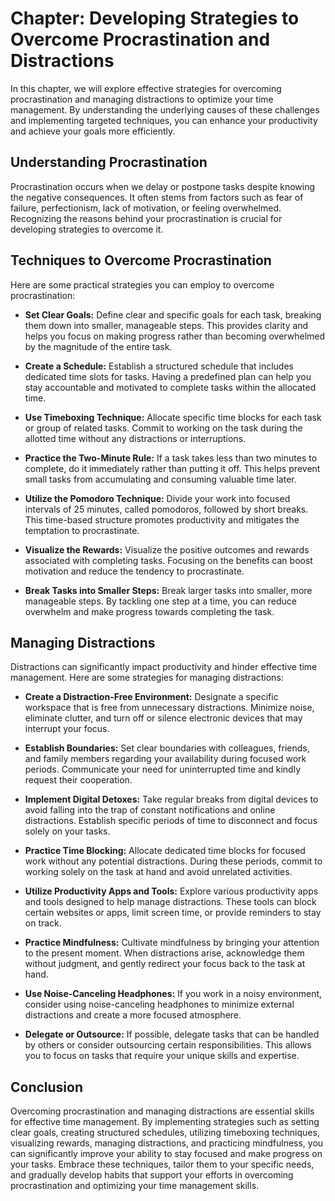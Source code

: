 Chapter: Developing Strategies to Overcome Procrastination and Distractions
===========================================================================

In this chapter, we will explore effective strategies for overcoming procrastination and managing distractions to optimize your time management. By understanding the underlying causes of these challenges and implementing targeted techniques, you can enhance your productivity and achieve your goals more efficiently.

Understanding Procrastination
-----------------------------

Procrastination occurs when we delay or postpone tasks despite knowing the negative consequences. It often stems from factors such as fear of failure, perfectionism, lack of motivation, or feeling overwhelmed. Recognizing the reasons behind your procrastination is crucial for developing strategies to overcome it.

Techniques to Overcome Procrastination
--------------------------------------

Here are some practical strategies you can employ to overcome procrastination:

* **Set Clear Goals:** Define clear and specific goals for each task, breaking them down into smaller, manageable steps. This provides clarity and helps you focus on making progress rather than becoming overwhelmed by the magnitude of the entire task.

* **Create a Schedule:** Establish a structured schedule that includes dedicated time slots for tasks. Having a predefined plan can help you stay accountable and motivated to complete tasks within the allocated time.

* **Use Timeboxing Technique:** Allocate specific time blocks for each task or group of related tasks. Commit to working on the task during the allotted time without any distractions or interruptions.

* **Practice the Two-Minute Rule:** If a task takes less than two minutes to complete, do it immediately rather than putting it off. This helps prevent small tasks from accumulating and consuming valuable time later.

* **Utilize the Pomodoro Technique:** Divide your work into focused intervals of 25 minutes, called pomodoros, followed by short breaks. This time-based structure promotes productivity and mitigates the temptation to procrastinate.

* **Visualize the Rewards:** Visualize the positive outcomes and rewards associated with completing tasks. Focusing on the benefits can boost motivation and reduce the tendency to procrastinate.

* **Break Tasks into Smaller Steps:** Break larger tasks into smaller, more manageable steps. By tackling one step at a time, you can reduce overwhelm and make progress towards completing the task.

Managing Distractions
---------------------

Distractions can significantly impact productivity and hinder effective time management. Here are some strategies for managing distractions:

* **Create a Distraction-Free Environment:** Designate a specific workspace that is free from unnecessary distractions. Minimize noise, eliminate clutter, and turn off or silence electronic devices that may interrupt your focus.

* **Establish Boundaries:** Set clear boundaries with colleagues, friends, and family members regarding your availability during focused work periods. Communicate your need for uninterrupted time and kindly request their cooperation.

* **Implement Digital Detoxes:** Take regular breaks from digital devices to avoid falling into the trap of constant notifications and online distractions. Establish specific periods of time to disconnect and focus solely on your tasks.

* **Practice Time Blocking:** Allocate dedicated time blocks for focused work without any potential distractions. During these periods, commit to working solely on the task at hand and avoid unrelated activities.

* **Utilize Productivity Apps and Tools:** Explore various productivity apps and tools designed to help manage distractions. These tools can block certain websites or apps, limit screen time, or provide reminders to stay on track.

* **Practice Mindfulness:** Cultivate mindfulness by bringing your attention to the present moment. When distractions arise, acknowledge them without judgment, and gently redirect your focus back to the task at hand.

* **Use Noise-Canceling Headphones:** If you work in a noisy environment, consider using noise-canceling headphones to minimize external distractions and create a more focused atmosphere.

* **Delegate or Outsource:** If possible, delegate tasks that can be handled by others or consider outsourcing certain responsibilities. This allows you to focus on tasks that require your unique skills and expertise.

Conclusion
----------

Overcoming procrastination and managing distractions are essential skills for effective time management. By implementing strategies such as setting clear goals, creating structured schedules, utilizing timeboxing techniques, visualizing rewards, managing distractions, and practicing mindfulness, you can significantly improve your ability to stay focused and make progress on your tasks. Embrace these techniques, tailor them to your specific needs, and gradually develop habits that support your efforts in overcoming procrastination and optimizing your time management skills.
